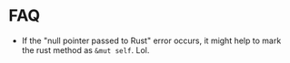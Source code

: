 # FAQ

* If the "null pointer passed to Rust" error occurs, it might help to mark the rust method as `&mut self`. Lol.